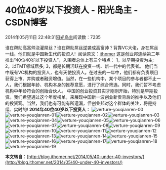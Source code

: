 
# 40位40岁以下投资人 - 阳光岛主 - CSDN博客

2014年05月11日 22:48:31[阳光岛主](https://me.csdn.net/sunboy_2050)阅读数：7235


谁在帮助高富帅浇灌屌丝？谁在帮助屌丝逆袭成高富帅？背靠VC大佬，身在屌丝一线，他们就是中国新生代的投资人!  阅读原文：[ithomer](http://blog.ithomer.net/2014/05/40-under-40-investors/)
这是创业邦连续第二年推出“40位40岁以下投资人”，入围者总体上有三个特点：
1，以早期投资为主;
2，以TMT领域居多;
3，都是长期活跃在投资一线、新一代中的代表者。
他们当中既有VC机构的投资人，也有天使投资人。在过去的一年中，他们都有负责项目获得上市、并购或者融资增值。当然，在一些机构中，某个项目的参与者都不止一人，我们根据年龄、机构本身的推荐意愿，进行了综合筛选。同时，我们暂不考虑机构中年龄符合的创始合伙人。
中国的创业投资其实才刚刚开始，特别是早期投资。我们希望通过这个年度榜单，来展现中国新一波创业新贵背后的推手以及他们的投资观。当然，我们也有可能有所遗漏，但创业邦对这个群体的关注，将是持续、实时的!
**2014年40位40岁以下投资人：**
![verture-youqianren-00](http://cdn.ithomer.net/wp-content/uploads/2014/05/verture-youqianren-00.jpg)![verture-youqianren-01](http://cdn.ithomer.net/wp-content/uploads/2014/05/verture-youqianren-01.jpg)![verture-youqianren-02](http://cdn.ithomer.net/wp-content/uploads/2014/05/verture-youqianren-02.jpg)![verture-youqianren-03](http://cdn.ithomer.net/wp-content/uploads/2014/05/verture-youqianren-03.jpg)![verture-youqianren-04](http://cdn.ithomer.net/wp-content/uploads/2014/05/verture-youqianren-04.jpg)![verture-youqianren-05](http://cdn.ithomer.net/wp-content/uploads/2014/05/verture-youqianren-05.jpg)![verture-youqianren-06](http://cdn.ithomer.net/wp-content/uploads/2014/05/verture-youqianren-06.jpg)![verture-youqianren-07](http://cdn.ithomer.net/wp-content/uploads/2014/05/verture-youqianren-07.jpg)![verture-youqianren-08](http://cdn.ithomer.net/wp-content/uploads/2014/05/verture-youqianren-08.jpg)![verture-youqianren-09](http://cdn.ithomer.net/wp-content/uploads/2014/05/verture-youqianren-09.jpg)
![verture-youqianren-10](http://cdn.ithomer.net/wp-content/uploads/2014/05/verture-youqianren-10.jpg)![verture-youqianren-11](http://cdn.ithomer.net/wp-content/uploads/2014/05/verture-youqianren-11.jpg)![verture-youqianren-12](http://cdn.ithomer.net/wp-content/uploads/2014/05/verture-youqianren-12.jpg)![verture-youqianren-13](http://cdn.ithomer.net/wp-content/uploads/2014/05/verture-youqianren-13.jpg)![verture-youqianren-14](http://cdn.ithomer.net/wp-content/uploads/2014/05/verture-youqianren-14.jpg)![verture-youqianren-15](http://cdn.ithomer.net/wp-content/uploads/2014/05/verture-youqianren-15.jpg)![verture-youqianren-16](http://cdn.ithomer.net/wp-content/uploads/2014/05/verture-youqianren-16.jpg)![verture-youqianren-17](http://cdn.ithomer.net/wp-content/uploads/2014/05/verture-youqianren-17.jpg)![verture-youqianren-18](http://cdn.ithomer.net/wp-content/uploads/2014/05/verture-youqianren-18.jpg)![verture-youqianren-19](http://cdn.ithomer.net/wp-content/uploads/2014/05/verture-youqianren-19.jpg)

**本文转自：**[http://blog.ithomer.net/2014/05/40-under-40-investors/](http://blog.ithomer.net/2014/05/40-under-40-investors/)


